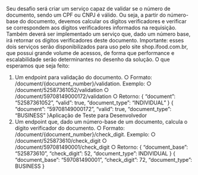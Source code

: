 Seu desafio será criar um serviço capaz de validar se o número de documento,
sendo um CPF ou CNPJ é válido. Ou seja, a partir do número-base do documento,
devemos calcular os dígitos verificadores e verificar se correspondem aos dígitos
verificadores informados na requisição.
Também deverá ser implementado um serviço que, dado um número base, irá
retornar os dígitos verificadores deste documento.
Importante: esses dois serviços serão disponibilizados para uso pelo site
shop.ifood.com.br, que possui grande volume de acessos, de forma que
performance e escalabilidade serão determinantes no desenho da solução.
O que esperamos que seja feito:
1. Um endpoint para validação do documento.
○ Formato:
/document/{document_number}/validation.
Exemplo:
○ /document/52587361052/validation
○ /document/59708149000172/validation
○ Retorno:
{
“document”: “52587361052”,
“valid”: true,
“document_type”: “INDIVIDUAL”
}
{
“document”: “59708149000172”,
“valid”: true,
“document_type”: “BUSINESS”
}Aplicação de Teste para Desenvolvedor
2. Um endpoint que, dado um número-base de um documento, calcula o
dígito verificador do documento.
○ Formato:
/document/{document_number}/check_digit.
Exemplo:
○ /document/525873610/check_digit
○ /document/597081490001/check_digit
○ Retorno:
{
“document_base”: “525873610”,
“check_digit”: 52,
“document_type”: INDIVIDUAL
}
{
“document_base”: “597081490001”,
“check_digit”: 72,
“document_type”: BUSINESS
}
